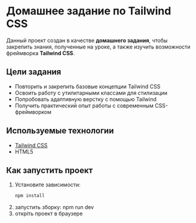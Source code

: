 # Домашнее задание по Tailwind CSS

Данный проект создан в качестве **домашнего задания**, чтобы закрепить знания, полученные на уроке, а также изучить возможности фреймворка **Tailwind CSS**.

## Цели задания
- Повторить и закрепить базовые концепции Tailwind CSS  
- Освоить работу с утилитарными классами для стилизации  
- Попробовать адаптивную верстку с помощью Tailwind  
- Получить практический опыт работы с современным CSS-фреймворком  

## Используемые технологии
- [Tailwind CSS](https://tailwindcss.com/)  
- HTML5  

## Как запустить проект
1. Установите зависимости:
   ```bash
   npm install
2. запустить зборку:
   npm run dev
3. откріть проект в браузере

 
 
